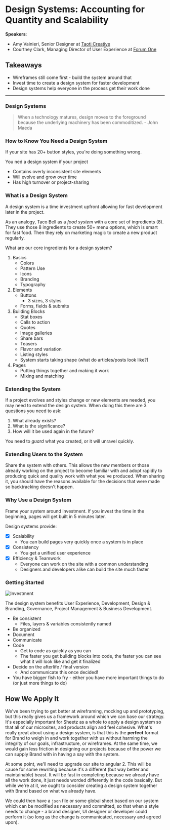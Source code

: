 # Design Systems: Accounting for Quantity and Scalability

__Speakers__:

- Amy Vainieri, Senior Designer at [Taoti Creative](http://www.taoti.com/)
- Courtney Clark, Managing Director of User Experience at [Forum One](https://forumone.com/)

## Takeaways

- Wireframes still come first - build the system around that
- Invest time to create a design system for faster development
- Design systems help everyone in the process get their work done

---

### Design Systems

> When a technology matures, design moves to the foreground because the underlying machinery has been commoditized.
> \- John Maeda

### How to Know You Need a Design System

If your site has 20+ button styles, you're doing something wrong.

You ned a design system if your project

- Contains overly inconsistent site elements
- Will evolve and grow over time
- Has high turnover or project-sharing

### What is a Design System

A design system is a time investment upfront allowing for fast development later in the project.

As an analogy, Taco Bell as a _food system_ with a core set of ingredients (8). They use those 8 ingredients to create 50+ menu options, which is smart for fast food. Then they rely on marketing magic to create a new product regularly.

What are our core ingredients for a design system?

1. Basics
    * Colors
    * Pattern Use
    * Icons
    * Branding
    * Typography
2. Elements
    * Buttons
        * 3 sizes, 3 styles
    * Forms, fields & submits
3. Building Blocks
    * Stat boxes
    * Calls to action
    * Quotes
    * Image galleries
    * Share bars
    * Teasers
    * Flavor and variation
    * Listing styles
    * System starts taking shape (what do articles/posts look like?)
4. Pages
    * Putting things together and making it work
    * Mixing and matching

### Extending the System

If a project evolves and styles change or new elements are needed, you may need to extend the design system. When doing this there are 3 questions you need to ask:

1. What already exists?
2. What is the significance?
3. How will it be used again in the future?

You need to _guard_ what you created, or it will unravel quickly.

### Extending Users to the System

Share the system with others. This allows the new members or those already working on the project to become familiar with and adopt rapidly to producing quick and quality work with what you've produced. When sharing it, you should have the reasons available for the decisions that were made so backtracking doesn't happen.

### Why Use a Design System

Frame your system around investment. If you invest the time in the beginning, pages will get built in 5 minutes later.

Design systems provide:

- [X] Scalability
    * You can build pages very quickly once a system is in place
- [X] Consistency
    * You get a unified user experience
- [X] Efficiency & Teamwork
    * Everyone can work on the site with a common understanding
    * Designers and developers alike can build the site much faster

### Getting Started

![Investment](https://s3.amazonaws.com/resources.sketch.cloud/private/4db442e4-8394-4fc5-8ff5-5e4a9b840f46.png?AWSAccessKeyId=AKIAIS7X2P6WUKGTP2GA&Expires=1491240457&Signature=bv9LNW0CUwy6DwzWYh5uzmAfBgM%3D)

The design system benefits User Experience, Development, Design & Branding, Governance, Project Management & Business Development.

- Be consistent
    - Files, layers & variables consistently named
- Be organized
- Document
- Communicate
- Code
    - Get to code as quickly as you can
    - The faster you get building blocks into code, the faster you can see what it will look like and get it finalized
- Decide on the afterlife / final version
    - And communicate this once decided!
- You have bigger fish to fry - either you have more important things to do (or just more things to do)

## How We Apply It

We've been trying to get better at wireframing, mocking up and prototyping, but this really gives us a framework around which we can base our strategy. It's especially important for Sheetz as a whole to apply a design system so that all of our microsites, and products align and feel cohesive. What's really great about using a design system, is that this is the __perfect__ format for Brand to weigh in and work together with us without harming the integrity of our goals, infrastructure, or wireframes. At the same time, we would gain less friction in designing our projects because of the power we can supply Brand with in having a say with the system.

At some point, we'll need to upgrade our site to angular 2. This will be cause for some rewriting because it's a different (but way better and maintainable) beast. It will be fast in completing because we already have all the work done, it just needs worded differently in the code basically. But while we're at it, we ought to consider creating a design system together with Brand based on what we already have.

We could then have a `json` file or some global sheet based on our system which can be modified as necessary and committed, so that when a style needs to change - a brand designer, UI designer or developer could perform it (so long as the change is communicated, necessary and agreed upon).